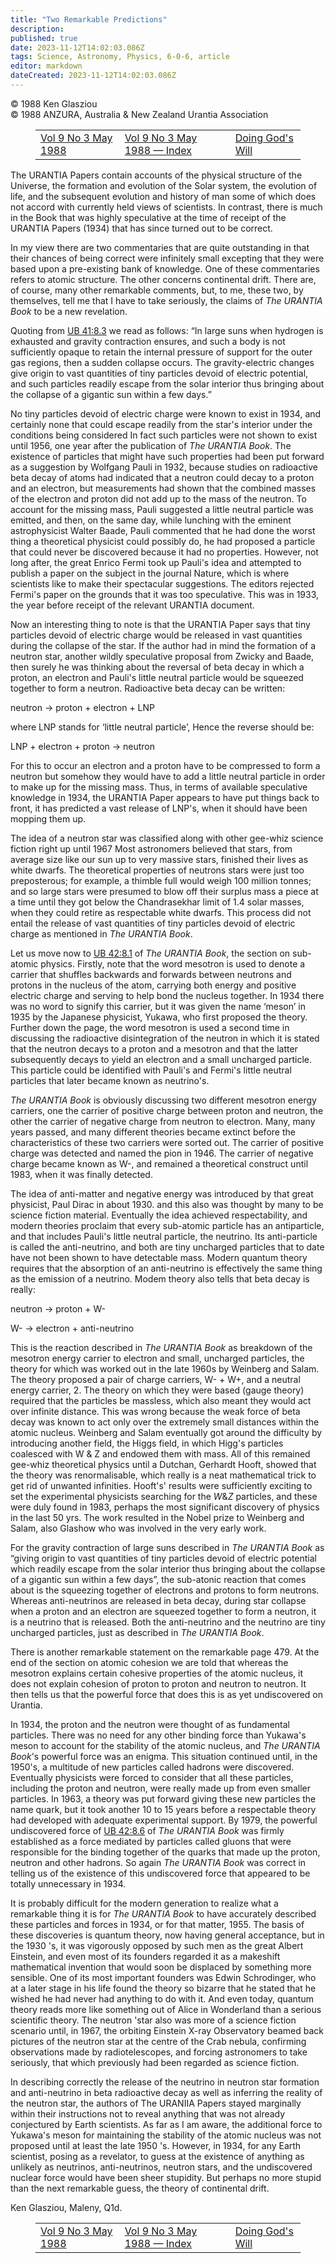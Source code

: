 ```yaml
---
title: "Two Remarkable Predictions"
description: 
published: true
date: 2023-11-12T14:02:03.086Z
tags: Science, Astronomy, Physics, 6-0-6, article
editor: markdown
dateCreated: 2023-11-12T14:02:03.086Z
---
```


<p class="v-card v-sheet theme--light gray lighten-3 px-2 py-1">© 1988 Ken Glasziou<br>© 1988 ANZURA, Australia & New Zealand Urantia Association</p>
<figure class="table chapter-navigator">
  <table>
    <tbody>
      <tr>
        <td>
        <a href="/en/article/606/Vol9_3">
          <span class="mdi mdi-arrow-left-drop-circle"></span><span class="pl-2">Vol 9 No 3 May 1988</span>
        </a>
        </td>
        <td>
        <a href="/en/index/articles_606#vol-9-no-3-may-1988">
          <span class="mdi mdi-book-open-variant"></span><span class="pl-2">Vol 9 No 3 May 1988 — Index</span>
        </a>
        </td>
        <td>
        <a href="/en/article/William_Wentworth/Doing_Gods_Will">
          <span class="pr-2">Doing God's Will</span><span class="mdi mdi-arrow-right-drop-circle"></span>
        </a>
        </td>
      </tr>
    </tbody>
  </table>
</figure>


The URANTIA Papers contain accounts of the physical structure of the Universe, the formation and evolution of the Solar system, the evolution of life, and the subsequent evolution and history of man some of which does not accord with currently held views of scientists. In contrast, there is much in the Book that was highly speculative at the time of receipt of the URANTIA Papers (1934) that has since turned out to be correct.

In my view there are two commentaries that are quite outstanding in that their chances of being correct were infinitely small excepting that they were based upon a pre-existing bank of knowledge. One of these commentaries refers to atomic structure. The other concerns continental drift. There are, of course, many other remarkable comments, but, to me, these two, by themselves, tell me that I have to take seriously, the claims of _The URANTIA Book_ to be a new revelation.

Quoting from <a id="a40_13"></a>[UB 41:8.3](/en/The_Urantia_Book/41#p8_3) we read as follows: “In large suns when hydrogen is exhausted and gravity contraction ensures, and such a body is not sufficiently opaque to retain the internal pressure of support for the outer gas regions, then a sudden collapse occurs. The gravity-electric changes give origin to vast quantities of tiny particles devoid of electric potential, and such particles readily escape from the solar interior thus bringing about the collapse of a gigantic sun within a few days.”

No tiny particles devoid of electric charge were known to exist in 1934, and certainly none that could escape readily from the star's interior under the conditions being considered In fact such particles were not shown to exist until 1956, one year after the publication of _The URANTIA Book_. The existence of particles that might have such properties had been put forward as a suggestion by Wolfgang Pauli in 1932, because studies on radioactive beta decay of atoms had indicated that a neutron could decay to a proton and an electron, but measurements had shown that the combined masses of the electron and proton did not add up to the mass of the neutron. To account for the missing mass, Pauli suggested a little neutral particle was emitted, and then, on the same day, while lunching with the eminent astrophysicist Walter Baade, Pauli commented that he had done the worst thing a theoretical physicist could possibly do, he had proposed a particle that could never be discovered because it had no properties. However, not long after, the great Enrico Fermi took up Pauli's idea and attempted to publish a paper on the subject in the journal Nature, which is where scientists like to make their spectacular suggestions. The editors rejected Fermi's paper on the grounds that it was too speculative. This was in 1933, the year before receipt of the relevant URANTIA document.

Now an interesting thing to note is that the URANTIA Paper says that tiny particles devoid of electric charge would be released in vast quantities during the collapse of the star. If the author had in mind the formation of a neutron star, another wildly speculative proposal from Zwicky and Baade, then surely he was thinking about the reversal of beta decay in which a proton, an electron and Pauli's little neutral particle would be squeezed together to form a neutron. Radioactive beta decay can be written:

neutron $\longrightarrow$ proton + electron + LNP

where LNP stands for ‘little neutral particle’, Hence the reverse should be:

LNP + electron + proton $\longrightarrow$ neutron

For this to occur an electron and a proton have to be compressed to form a neutron but somehow they would have to add a little neutral particle in order to make up for the missing mass. Thus, in terms of available speculative knowledge in 1934, the URANTIA Paper appears to have put things back to front, it has predicted a vast release of LNP's, when it should have been mopping them up.

The idea of a neutron star was classified along with other gee-whiz science fiction right up until 1967 Most astronomers believed that stars, from average size like our sun up to very massive stars, finished their lives as white dwarfs. The theoretical properties of neutrons stars were just too preposterous; for example, a thimble full would weigh 100 million tonnes; and so large stars were presumed to blow off their surplus mass a piece at a time until they got below the Chandrasekhar limit of 1.4 solar masses, when they could retire as respectable white dwarfs. This process did not entail the release of vast quantities of tiny particles devoid of electric charge as mentioned in _The URANTIA Book_.

Let us move now to <a id="a56_19"></a>[UB 42:8.1](/en/The_Urantia_Book/42#p8_1) of _The URANTIA Book_, the section on sub-atomic physics. Firstly, note that the word mesotron is used to denote a carrier that shuffles backwards and forwards between neutrons and protons in the nucleus of the atom, carrying both energy and positive electric charge and serving to help bond the nucleus together. In 1934 there was no word to signify this carrier, but it was given the name ‘meson’ in 1935 by the Japanese physicist, Yukawa, who first proposed the theory. Further down the page, the word mesotron is used a second time in discussing the radioactive disintegration of the neutron in which it is stated that the neutron decays to a proton and a mesotron and that the latter subsequently decays to yield an electron and a small uncharged particle. This particle could be identified with Pauli's and Fermi's little neutral particles that later became known as neutrino's.

_The URANTIA Book_ is obviously discussing two different mesotron energy carriers, one the carrier of positive charge between proton and neutron, the other the carrier of negative charge from neutron to electron. Many, many years passed, and many different theories became extinct before the characteristics of these two carriers were sorted out. The carrier of positive charge was detected and named the pion in 1946. The carrier of negative charge became known as W-, and remained a theoretical construct until 1983, when it was finally detected.

The idea of anti-matter and negative energy was introduced by that great physicist, Paul Dirac in about 1930. and this also was thought by many to be science fiction material. Eventually the idea achieved respectability, and modern theories proclaim that every sub-atomic particle has an antiparticle, and that includes Pauli's little neutral particle, the neutrino. Its anti-particle is called the anti-neutrino, and both are tiny uncharged particles that to date have not been shown to have detectable mass. Modern quantum theory requires that the absorption of an anti-neutrino is effectively the same thing as the emission of a neutrino. Modem theory also tells that beta decay is really: 

neutron $\longrightarrow$ proton + W-

W- $\longrightarrow$ electron + anti-neutrino

This is the reaction described in _The URANTIA Book_ as breakdown of the mesotron energy carrier to electron and small, uncharged particles, the theory for which was worked out in the late 1960s by Weinberg and Salam. The theory proposed a pair of charge carriers, W- + W+, and a neutral energy carrier, 2. The theory on which they were based (gauge theory) required that the particles be massless, which also meant they would act over infinite distance. This was wrong because the weak force of beta decay was known to act only over the extremely small distances within the atomic nucleus. Weinberg and Salam eventually got around the difficulty by introducing another field, the Higgs field, in which Higg's particles coalesced with W & Z and endowed them with mass. All of this remained gee-whiz theoretical physics until a Dutchan, Gerhardt Hooft, showed that the theory was renormalisable, which really is a neat mathematical trick to get rid of unwanted infinities. Hooft's' results were sufficiently exciting to set the experimental physicists searching for the $W \& Z$ particles, and these were duly found in 1983, perhaps the most significant discovery of physics in the last 50 yrs. The work resulted in the Nobel prize to Weinberg and Salam, also Glashow who was involved in the very early work.

For the gravity contraction of large suns described in _The URANTIA Book_ as “giving origin to vast quantities of tiny particles devoid of electric potential which readily escape from the solar interior thus bringing about the collapse of a gigantic sun within a few days”, the sub-atonic reaction that comes about is the squeezing together of electrons and protons to form neutrons. Whereas anti-neutrinos are released in beta decay, during star collapse when a proton and an electron are squeezed together to form a neutron, it is a neutrino that is released. Both the anti-neutrino and the neutrino are tiny uncharged particles, just as described in _The URANTIA Book_.

There is another remarkable statement on the remarkable page 479. At the end of the section on atomic cohesion we are told that whereas the mesotron explains certain cohesive properties of the atomic nucleus, it does not explain cohesion of proton to proton and neutron to neutron. It then tells us that the powerful force that does this is as yet undiscovered on Urantia.

In 1934, the proton and the neutron were thought of as fundamental particles. There was no need for any other binding force than Yukawa's meson to account for the stability of the atomic nucleus, and _The URANTIA Book_'s powerful force was an enigma. This situation continued until, in the 1950's, a multitude of new particles called hadrons were discovered. Eventually physicists were forced to consider that all these particles, including the proton and neutron, were really made up from even smaller particles. In 1963, a theory was put forward giving these new particles the name quark, but it took another 10 to 15 years before a respectable theory had developed with adequate experimental support. By 1979, the powerful undiscovered force of <a id="a72_748"></a>[UB 42:8.6](/en/The_Urantia_Book/42#p8_6) of _The URANTIA Book_ was firmly established as a force mediated by particles called gluons that were responsible for the binding together of the quarks that made up the proton, neutron and other hadrons. So again _The URANTIA Book_ was correct in telling us of the existence of this undiscovered force that appeared to be totally unnecessary in 1934.

It is probably difficult for the modern generation to realize what a remarkable thing it is for _The URANTIA Book_ to have accurately described these particles and forces in 1934, or for that matter, 1955. The basis of these discoveries is quantum theory, now having general acceptance, but in the 1930 's, it was vigorously opposed by such men as the great Albert Einstein, and even most of its founders regarded it as a makeshift mathematical invention that would soon be displaced by something more sensible. One of its most important founders was Edwin Schrodinger, who at a later stage in his life found the theory so bizarre that he stated that he wished he had never had anything to do with it. And even today, quantum theory reads more like something out of Alice in Wonderland than a serious scientific theory. The neutron 'star also was more of a science fiction scenario until, in 1967, the orbiting Einstein X-ray Observatory beamed back pictures of the neutron star at the centre of the Crab nebula, confirming observations made by radiotelescopes, and forcing astronomers to take seriously, that which previously had been regarded as science fiction.

In describing correctly the release of the neutrino in neutron star formation and anti-neutrino in beta radioactive decay as well as inferring the reality of the neutron star, the authors of The URANIIA Papers stayed marginally within their instructions not to reveal anything that was not already conjectured by Earth scientists. As far as I am aware, the additional force to Yukawa's meson for maintaining the
stability of the atomic nucleus was not proposed until at least the late 1950 's. However, in 1934, for any Earth scientist, posing as a revelator, to guess at the existence of anything as unlikely as neutrinos, anti-neutrinos, neutron stars, and the undiscovered nuclear force would have been sheer stupidity. But perhaps no more stupid than the next remarkable guess, the theory of continental drift.

Ken Glasziou, Maleny, Q1d.

<figure class="table chapter-navigator">
  <table>
    <tbody>
      <tr>
        <td>
        <a href="/en/article/606/Vol9_3">
          <span class="mdi mdi-arrow-left-drop-circle"></span><span class="pl-2">Vol 9 No 3 May 1988</span>
        </a>
        </td>
        <td>
        <a href="/en/index/articles_606#vol-9-no-3-may-1988">
          <span class="mdi mdi-book-open-variant"></span><span class="pl-2">Vol 9 No 3 May 1988 — Index</span>
        </a>
        </td>
        <td>
        <a href="/en/article/William_Wentworth/Doing_Gods_Will">
          <span class="pr-2">Doing God's Will</span><span class="mdi mdi-arrow-right-drop-circle"></span>
        </a>
        </td>
      </tr>
    </tbody>
  </table>
</figure>

